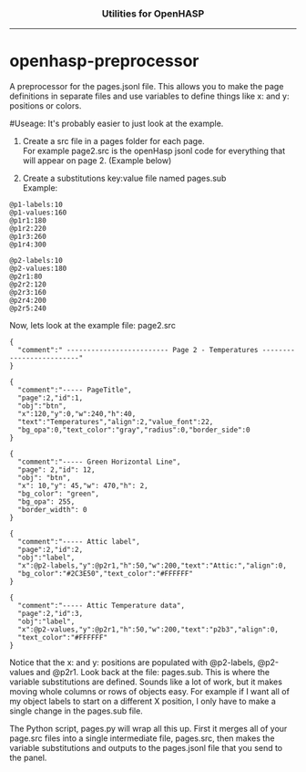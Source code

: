<h3 align="center">Utilities for OpenHASP</h3>

----

# openhasp-preprocessor
A preprocessor for the pages.jsonl file.  This allows you to make the page definitions in separate files and use variables to define things like x: and y: positions or colors.

#Useage:
It's probably easier to just look at the example.  

1. Create a src file in a pages folder for each page.  
For example page2.src is the openHasp jsonl code for everything that will appear on page 2.
(Example below)

2. Create a substitutions key:value file named pages.sub  
Example:  
```
@p1-labels:10
@p1-values:160
@p1r1:180
@p1r2:220
@p1r3:260
@p1r4:300

@p2-labels:10
@p2-values:180
@p2r1:80
@p2r2:120
@p2r3:160
@p2r4:200
@p2r5:240
```

Now, lets look at the example file: page2.src
```
{
  "comment":" ------------------------- Page 2 - Temperatures -------------------------"
}

{
  "comment":"----- PageTitle",
  "page":2,"id":1,
  "obj":"btn",
  "x":120,"y":0,"w":240,"h":40,
  "text":"Temperatures","align":2,"value_font":22,
  "bg_opa":0,"text_color":"gray","radius":0,"border_side":0
}

{
  "comment":"----- Green Horizontal Line",
  "page": 2,"id": 12,
  "obj": "btn",
  "x": 10,"y": 45,"w": 470,"h": 2,
  "bg_color": "green",
  "bg_opa": 255,
  "border_width": 0
}

{
  "comment":"----- Attic label",
  "page":2,"id":2,
  "obj":"label",
  "x":@p2-labels,"y":@p2r1,"h":50,"w":200,"text":"Attic:","align":0,
  "bg_color":"#2C3E50","text_color":"#FFFFFF"
}

{
  "comment":"----- Attic Temperature data",
  "page":2,"id":3,
  "obj":"label",
  "x":@p2-values,"y":@p2r1,"h":50,"w":200,"text":"p2b3","align":0,
  "text_color":"#FFFFFF"
}
```

Notice that the x: and y: positions are populated with @p2-labels, @p2-values and @p2r1. Look back at the file: pages.sub.  This is where the variable substitutions are defined. Sounds like a lot of work, but it makes moving whole columns or rows of objects easy. For example if I want all of my object labels to start on a different X position, I only have to make a single change in the pages.sub file.  

The Python script, pages.py will wrap all this up.  First it merges all of your page.src files into a single intermediate file, pages.src, then makes the variable substitutions and outputs to the pages.jsonl file that you send to the panel.  


